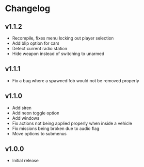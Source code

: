 # Changelog

## v1.1.2
* Recompile, fixes menu locking out player selection
* Add blip option for cars
* Detect current radio station
* Hide weapon instead of switching to unarmed

## v1.1.1
* Fix a bug where a spawned fob would not be removed properly

## v1.1.0
* Add siren
* Add neon toggle option
* Add windows
* Fix actions not being applied properly when inside a vehicle
* Fix missions being broken due to audio flag
* Move options to submenus

## v1.0.0
* Initial release
